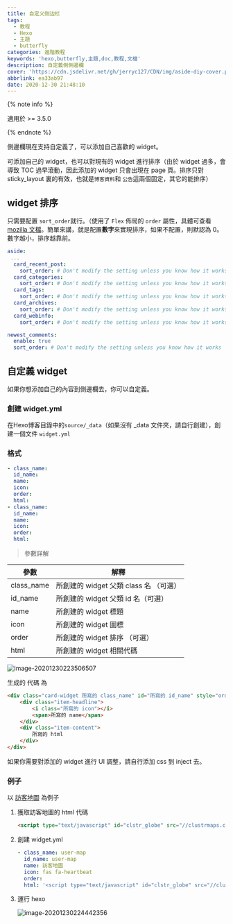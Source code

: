 ```yaml
---
title: 自定义侧边栏
tags:
  - 教程
  - Hexo
  - 主題
  - butterfly
categories: 進階教程
keywords: 'hexo,butterfly,主題,doc,教程,文檔'
description: 自定義側側邊欄
cover: 'https://cdn.jsdelivr.net/gh/jerryc127/CDN/img/aside-diy-cover.png'
abbrlink: ea33ab97
date: 2020-12-30 21:48:10
---
```


{% note info %}

適用於 >= 3.5.0

{% endnote %}

側邊欄現在支持自定義了，可以添加自己喜歡的 widget。

可添加自己的 widget，也可以對現有的 widget 進行排序（由於 widget 過多，會導致 TOC 過早滾動，因此添加的 widget 只會出現在 page 頁。排序只對 sticky_layout 裏的有效，也就是`博客資料`和 `公告`這兩個固定，其它的能排序）

##  widget 排序

只需要配置 `sort_order`就行。（使用了 `Flex` 佈局的 `order` 屬性，具體可查看 [mozilla 文檔](https://developer.mozilla.org/en-US/docs/Web/CSS/CSS_Flexible_Box_Layout/Ordering_Flex_Items)。簡單來講，就是配置**數字**來實現排序，如果不配置，則默認為 0。數字越小，排序越靠前。

```yaml
aside:
 ...
  card_recent_post:
    sort_order: # Don't modify the setting unless you know how it works
  card_categories:
    sort_order: # Don't modify the setting unless you know how it works
  card_tags:
    sort_order: # Don't modify the setting unless you know how it works
  card_archives:
    sort_order: # Don't modify the setting unless you know how it works
  card_webinfo:
    sort_order: # Don't modify the setting unless you know how it works

newest_comments:
  enable: true
  sort_order: # Don't modify the setting unless you know how it works
```

## 自定義 widget

如果你想添加自己的內容到側邊欄去，你可以自定義。

### 創建 widget.yml

在Hexo博客目錄中的`source/_data`（如果沒有 _data 文件夾，請自行創建），創建一個文件 `widget.yml`

### 格式

```yaml
- class_name:
  id_name:
  name:
  icon:
  order:
  html:
- class_name:
  id_name:
  name:
  icon:
  order:
  html:
```

> 參數詳解

| 參數       | 解釋                                    |
| ---------- | --------------------------------------- |
| class_name | 所創建的 widget  父類 class 名 （可選） |
| id_name    | 所創建的 widget  父類 id 名（可選）     |
| name       | 所創建的 widget 標題                    |
| icon       | 所創建的 widget 圖標                    |
| order      | 所創建的 widget 排序 （可選）           |
| html       | 所創建的 widget 相關代碼                |

![image-20201230223506507](https://cdn.jsdelivr.net/gh/jerryc127/CDN/img/adside-diy-parameter.png)

生成的 代碼 為

```html
<div class="card-widget 所寫的 class_name" id="所寫的 id_name" style="order: 所寫的 order">
    <div class="item-headline">
        <i class="所寫的 icon"></i>
        <span>所寫的 name</span>
    </div>
    <div class="item-content">
        所寫的 html
    </div>
</div>
```

如果你需要對添加的 widget 進行 UI 調整，請自行添加 css 到 inject 去。

### 例子

以  [訪客地圖](https://clustrmaps.com/profile/1b7ep/widget/code/globe) 為例子

1. 獲取訪客地圖的 html 代碼

   ```html
   <script type="text/javascript" id="clstr_globe" src="//clustrmaps.com/globe.js?d=5V2tOKp8qAdRM-i8eu7ETTO9ugt5uKbbG-U7Yj8uMl8"></script>
   ```

2. 創建 widget.yml

   ```yaml
   - class_name: user-map
     id_name: user-map
     name: 訪客地圖
     icon: fas fa-heartbeat
     order:
     html: '<script type="text/javascript" id="clstr_globe" src="//clustrmaps.com/globe.js?d=5V2tOKp8qAdRM-i8eu7ETTO9ugt5uKbbG-U7Yj8uMl8"></script>'
   ```

3. 運行 hexo

   ![image-20201230224442356](https://cdn.jsdelivr.net/gh/jerryc127/CDN/img/aside-diy-sample.png)



